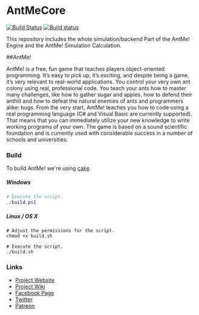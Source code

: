 # AntMeCore

[![Build Status](https://travis-ci.org/AntMeNet/AntMeCore.svg?branch=master)](https://travis-ci.org/AntMeNet/AntMeCore)
[![Build status](https://ci.appveyor.com/api/projects/status/tm398jnj830c44h8?svg=true)](https://ci.appveyor.com/project/reicheltp/antmecore)

This repository includes the whole simulation/backend Part of the AntMe! Engine and the AntMe! Simulation Calculation.

##AntMe!

AntMe! is a free, fun game that teaches players object-oriented programming. It’s easy to pick up, it’s exciting, and despite being a game, it’s very relevant to real-world applications. You control your very own ant colony using real, professional code. You teach your ants how to master many challenges, like how to gather sugar and apples, how to defend their anthill and how to defeat the natural enemies of ants and programmers alike: bugs. From the very start, AntMe! teaches you how to code using a real programming language (C# and Visual Basic are currently supported). That means that you can immediately utilize your new knowledge to write working programs of your own. The game is based on a sound scientific foundation and is currently used with considerable success in a number of schools and universities.

### Build

To build AntMe! we're using [cake](http://cakebuild.net).

##### Windows

```powershell
# Execute the script.
./build.ps1
```

##### Linux / OS X

```console
# Adjust the permissions for the script.
chmod +x build.sh

# Execute the script.
./build.sh
```

### Links
* [Project Website](http://www.antme.net/en/)
* [Project Wiki](http://wiki.antme.net/en)
* [Facebook Page](https://www.facebook.com/antme2/)
* [Twitter](http://www.twitter.com/bobstriker)
* [Patreon](http://www.patreon.com/bobstriker)